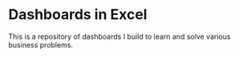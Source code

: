 # Dashboards in Excel
This is a repository of dashboards I build to learn and solve various business problems.
